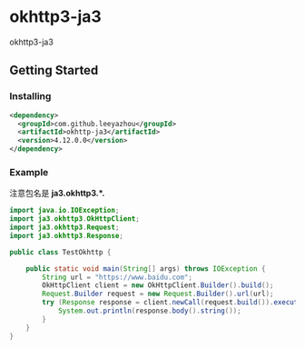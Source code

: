 # okhttp3-ja3

okhttp3-ja3

## Getting Started

### Installing

```xml
<dependency>
  <groupId>com.github.leeyazhou</groupId>
  <artifactId>okhttp-ja3</artifactId>
  <version>4.12.0.0</version>
</dependency>
```

### Example

注意包名是 **ja3.okhttp3.*.**

```java
import java.io.IOException;
import ja3.okhttp3.OkHttpClient;
import ja3.okhttp3.Request;
import ja3.okhttp3.Response;

public class TestOkhttp {

	public static void main(String[] args) throws IOException {
		String url = "https://www.baidu.com";
		OkHttpClient client = new OkHttpClient.Builder().build();
		Request.Builder request = new Request.Builder().url(url);
		try (Response response = client.newCall(request.build()).execute()) {
			System.out.println(response.body().string());
		}
	}
}
```
